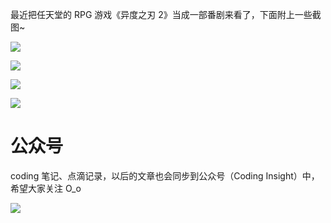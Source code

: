 最近把任天堂的 RPG 游戏《异度之刃 2》当成一部番剧来看了，下面附上一些截图~

![](http://yano.oss-cn-beijing.aliyuncs.com/blog/2023-01-11-10-51-11.png?x-oss-process=image/resize,w_600)

![](http://yano.oss-cn-beijing.aliyuncs.com/blog/2023-01-11-10-51-18.png?x-oss-process=image/resize,w_600)

![](http://yano.oss-cn-beijing.aliyuncs.com/blog/2023-01-11-10-51-24.png?x-oss-process=image/resize,w_600)

![](http://yano.oss-cn-beijing.aliyuncs.com/blog/2023-01-11-10-51-31.png?x-oss-process=image/resize,w_600)

# 公众号

coding 笔记、点滴记录，以后的文章也会同步到公众号（Coding Insight）中，希望大家关注 O_o

![](http://yano.oss-cn-beijing.aliyuncs.com/2019-07-29-qrcode_for_gh_a26ce4572791_258.jpg)
